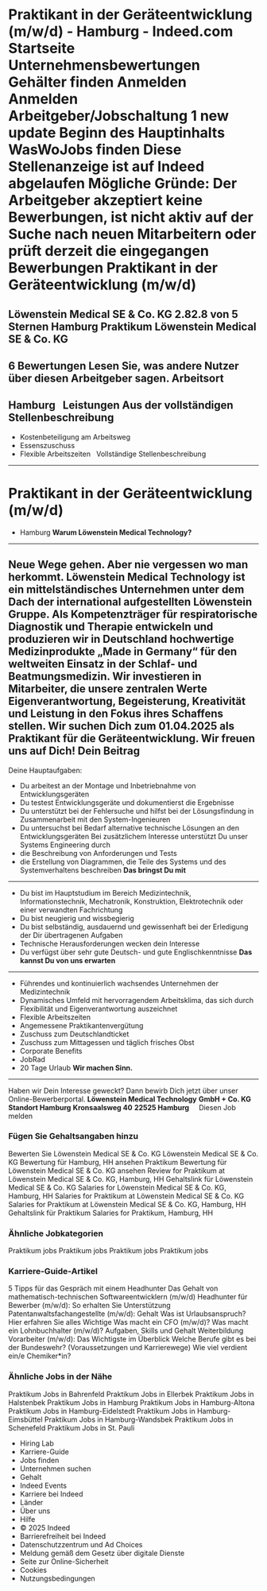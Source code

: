 Praktikant in der Geräteentwicklung (m/w/d) - Hamburg - Indeed.com
Startseite
Unternehmensbewertungen
Gehälter finden
Anmelden
Anmelden
Arbeitgeber/Jobschaltung
1 new update
Beginn des Hauptinhalts
WasWoJobs finden
Diese Stellenanzeige ist auf Indeed abgelaufen
Mögliche Gründe: Der Arbeitgeber akzeptiert keine Bewerbungen, ist nicht aktiv auf der Suche nach neuen Mitarbeitern oder prüft derzeit die eingegangen Bewerbungen
Praktikant in der Geräteentwicklung (m/w/d)
===========================================
Löwenstein Medical SE & Co. KG
2.82.8 von 5 Sternen
Hamburg
Praktikum
Löwenstein Medical SE & Co. KG
------------------------------
6 Bewertungen
Lesen Sie, was andere Nutzer über diesen Arbeitgeber sagen.
Arbeitsort
----------
Hamburg
&nbsp;
Leistungen Aus der vollständigen Stellenbeschreibung
----------------------------------------------------
* Kostenbeteiligung am Arbeitsweg
* Essenszuschuss
* Flexible Arbeitszeiten
&nbsp;
Vollständige Stellenbeschreibung
--------------------------------
**Praktikant in der Geräteentwicklung (m/w/d)**
===============================================
* Hamburg
**Warum Löwenstein Medical Technology?**
----------------------------------------
**Neue Wege gehen.** Aber nie vergessen wo man herkommt. Löwenstein Medical Technology ist ein mittelständisches Unternehmen unter dem Dach der international aufgestellten Löwenstein Gruppe. Als Kompetenzträger für respiratorische Diagnostik und Therapie entwickeln und produzieren wir in Deutschland hochwertige Medizinprodukte „Made in Germany“ für den weltweiten Einsatz in der Schlaf- und Beatmungsmedizin. Wir investieren in Mitarbeiter, die unsere zentralen Werte Eigenverantwortung, Begeisterung, Kreativität und Leistung in den Fokus ihres Schaffens stellen.
Wir suchen Dich zum 01.04.2025 als Praktikant für die Geräteentwicklung. Wir freuen uns auf Dich!
**Dein Beitrag**
----------------
Deine Hauptaufgaben:
* Du arbeitest an der Montage und Inbetriebnahme von Entwicklungsgeräten
* Du testest Entwicklungsgeräte und dokumentierst die Ergebnisse
* Du unterstützt bei der Fehlersuche und hilfst bei der Lösungsfindung in Zusammenarbeit mit den System-Ingenieuren
* Du untersuchst bei Bedarf alternative technische Lösungen an den Entwicklungsgeräten
Bei zusätzlichem Interesse unterstützt Du unser Systems Engineering durch
* die Beschreibung von Anforderungen und Tests
* die Erstellung von Diagrammen, die Teile des Systems und des Systemverhaltens beschreiben
**Das bringst Du mit**
----------------------
* Du bist im Hauptstudium im Bereich Medizintechnik, Informationstechnik, Mechatronik, Konstruktion, Elektrotechnik oder einer verwandten Fachrichtung
* Du bist neugierig und wissbegierig
* Du bist selbständig, ausdauernd und gewissenhaft bei der Erledigung der Dir übertragenen Aufgaben
* Technische Herausforderungen wecken dein Interesse
* Du verfügst über sehr gute Deutsch- und gute Englischkenntnisse
**Das kannst Du von uns erwarten**
----------------------------------
* Führendes und kontinuierlich wachsendes Unternehmen der Medizintechnik
* Dynamisches Umfeld mit hervorragendem Arbeitsklima, das sich durch Flexibilität und Eigenverantwortung auszeichnet
* Flexible Arbeitszeiten
* Angemessene Praktikantenvergütung
* Zuschuss zum Deutschlandticket
* Zuschuss zum Mittagessen und täglich frisches Obst
* Corporate Benefits
* JobRad
* 20 Tage Urlaub
**Wir machen Sinn.**
--------------------
Haben wir Dein Interesse geweckt? Dann bewirb Dich jetzt über unser Online-Bewerberportal.
**Löwenstein Medical Technology**
**GmbH + Co. KG**
**Standort Hamburg**
**Kronsaalsweg 40**
**22525 Hamburg**
&nbsp;
&nbsp;
Diesen Job melden
### Fügen Sie Gehaltsangaben hinzu
Bewerten Sie Löwenstein Medical SE & Co. KG
Löwenstein Medical SE & Co. KG Bewertung für Hamburg, HH ansehen
Praktikum Bewertung für Löwenstein Medical SE & Co. KG ansehen
Review for Praktikum at Löwenstein Medical SE & Co. KG, Hamburg, HH
Gehaltslink für Löwenstein Medical SE & Co. KG
Salaries for Löwenstein Medical SE & Co. KG, Hamburg, HH
Salaries for Praktikum at Löwenstein Medical SE & Co. KG
Salaries for Praktikum at Löwenstein Medical SE & Co. KG, Hamburg, HH
Gehaltslink für Praktikum
Salaries for Praktikum, Hamburg, HH
### Ähnliche Jobkategorien
Praktikum jobs
Praktikum jobs
Praktikum jobs
Praktikum jobs
### Karriere-Guide-Artikel
5 Tipps für das Gespräch mit einem Headhunter
Das Gehalt von mathematisch-technischen Softwareentwicklern (m/w/d)
Headhunter für Bewerber (m/w/d): So erhalten Sie Unterstützung
Patentanwaltsfachangestellte (m/w/d): Gehalt
Was ist Urlaubsanspruch? Hier erfahren Sie alles Wichtige
Was macht ein CFO (m/w/d)?
Was macht ein Lohnbuchhalter (m/w/d)? Aufgaben, Skills und Gehalt
Weiterbildung Vorarbeiter (m/w/d): Das Wichtigste im Überblick
Welche Berufe gibt es bei der Bundeswehr? (Voraussetzungen und Karrierewege)
Wie viel verdient ein/e Chemiker\*in?
### Ähnliche Jobs in der Nähe
Praktikum Jobs in Bahrenfeld
Praktikum Jobs in Ellerbek
Praktikum Jobs in Halstenbek
Praktikum Jobs in Hamburg
Praktikum Jobs in Hamburg-Altona
Praktikum Jobs in Hamburg-Eidelstedt
Praktikum Jobs in Hamburg-Eimsbüttel
Praktikum Jobs in Hamburg-Wandsbek
Praktikum Jobs in Schenefeld
Praktikum Jobs in St. Pauli
* Hiring Lab
* Karriere-Guide
* Jobs finden
* Unternehmen suchen
* Gehalt
* Indeed Events
* Karriere bei Indeed
* Länder
* Über uns
* Hilfe
* © 2025 Indeed
* Barrierefreiheit bei Indeed
* Datenschutzzentrum und Ad Choices
* Meldung gemäß dem Gesetz über digitale Dienste
* Seite zur Online-Sicherheit
* Cookies
* Nutzungsbedingungen